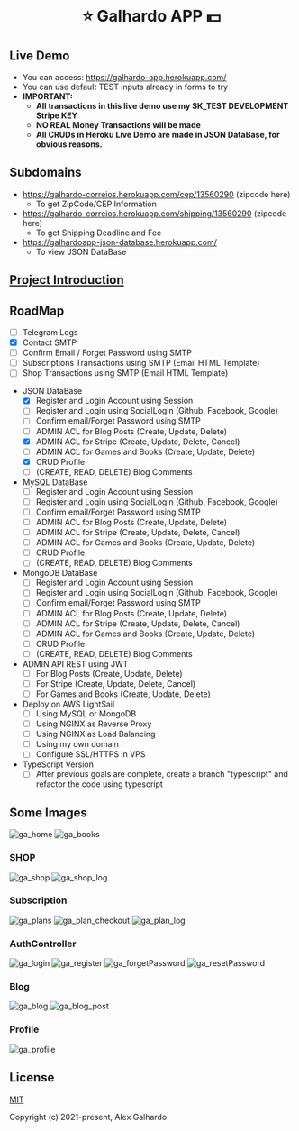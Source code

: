 <br>
<h1 align="center">⭐ Galhardo APP 💵</h1>

## Live Demo
- You can access: https://galhardo-app.herokuapp.com/
- You can use default TEST inputs already in forms to try 
- **IMPORTANT:**
   - **All transactions in this live demo use my SK_TEST DEVELOPMENT Stripe KEY**
   - **NO REAL Money Transactions will be made**
   - **All CRUDs in Heroku Live Demo are made in JSON DataBase, for obvious reasons.**

## Subdomains
- https://galhardo-correios.herokuapp.com/cep/13560290 (zipcode here)
   - To get ZipCode/CEP Information
- https://galhardo-correios.herokuapp.com/shipping/13560290 (zipcode here)
   - To get Shipping Deadline and Fee
- https://galhardoapp-json-database.herokuapp.com/
   - To view JSON DataBase

## [Project Introduction](https://github.com/AlexGalhardo/Galhardo-APP/blob/master/INTRODUCTION.md)

## RoadMap
- [ ] Telegram Logs
- [x] Contact SMTP 
- [ ] Confirm Email / Forget Password using SMTP
- [ ] Subscriptions Transactions using SMTP (Email HTML Template)
- [ ] Shop Transactions using SMTP (Email HTML Template)
- JSON DataBase 
   - [x] Register and Login Account using Session
   - [ ] Register and Login using SocialLogin (Github, Facebook, Google)
   - [ ] Confirm email/Forget Password using SMTP
   - [ ] ADMIN ACL for Blog Posts (Create, Update, Delete)
   - [x] ADMIN ACL for Stripe (Create, Update, Delete, Cancel)
   - [ ] ADMIN ACL for Games and Books (Create, Update, Delete)
   - [x] CRUD Profile
   - [ ] (CREATE, READ, DELETE) Blog Comments
- MySQL DataBase
   - [ ] Register and Login Account using Session
   - [ ] Register and Login using SocialLogin (Github, Facebook, Google)
   - [ ] Confirm email/Forget Password using SMTP
   - [ ] ADMIN ACL for Blog Posts (Create, Update, Delete)
   - [ ] ADMIN ACL for Stripe (Create, Update, Delete, Cancel)
   - [ ] ADMIN ACL for Games and Books (Create, Update, Delete)
   - [ ] CRUD Profile
   - [ ] (CREATE, READ, DELETE) Blog Comments
- MongoDB DataBase
   - [ ] Register and Login Account using Session
   - [ ] Register and Login using SocialLogin (Github, Facebook, Google)
   - [ ] Confirm email/Forget Password using SMTP
   - [ ] ADMIN ACL for Blog Posts (Create, Update, Delete)
   - [ ] ADMIN ACL for Stripe (Create, Update, Delete, Cancel)
   - [ ] ADMIN ACL for Games and Books (Create, Update, Delete)
   - [ ] CRUD Profile
   - [ ] (CREATE, READ, DELETE) Blog Comments
- ADMIN API REST using JWT
   - [ ] For Blog Posts (Create, Update, Delete)
   - [ ] For Stripe (Create, Update, Delete, Cancel)
   - [ ] For Games and Books (Create, Update, Delete)
- Deploy on AWS LightSail
   - [ ] Using MySQL or MongoDB
   - [ ] Using NGINX as Reverse Proxy
   - [ ] Using NGINX as Load Balancing
   - [ ] Using my own domain
   - [ ] Configure SSL/HTTPS in VPS
- TypeScript Version
   - [ ] After previous goals are complete, create a branch "typescript" and refactor the code using typescript

## Some Images
![ga_home](https://user-images.githubusercontent.com/19540357/128649484-4ea2b8c1-73ae-40e9-b4af-ef05dc7e11fb.png)
![ga_books](https://user-images.githubusercontent.com/19540357/128649548-3cc385c7-a776-4d42-ae6b-6a01223e41c8.png)

### SHOP
![ga_shop](https://user-images.githubusercontent.com/19540357/128649497-41ec6054-27f6-446e-87a5-0b3279793382.png)
![ga_shop_log](https://user-images.githubusercontent.com/19540357/128649498-52b632e9-39f0-4389-87e4-3a9376657832.png)

### Subscription
![ga_plans](https://user-images.githubusercontent.com/19540357/128649491-ab2a9c36-e3bf-45cf-9768-6bd781e502e7.png)
![ga_plan_checkout](https://user-images.githubusercontent.com/19540357/128649492-a9011598-f460-40f7-8289-513430228c9b.png)
![ga_plan_log](https://user-images.githubusercontent.com/19540357/128649493-fb32d152-8f84-4a5b-84eb-74047b54b138.png)

### AuthController
![ga_login](https://user-images.githubusercontent.com/19540357/128446082-32d21dda-9794-428d-a8f2-f6f6475aced7.png)
![ga_register](https://user-images.githubusercontent.com/19540357/128446078-671db5e9-064c-4458-941f-a6cf15e39d49.png)
![ga_forgetPassword](https://user-images.githubusercontent.com/19540357/128446079-b6fc9f98-ea0f-4906-8d85-c581b554dee3.png)
![ga_resetPassword](https://user-images.githubusercontent.com/19540357/128446080-afa13a81-34be-4a74-9b8d-3cbc8688e0eb.png)


### Blog
![ga_blog](https://user-images.githubusercontent.com/19540357/128649488-d9536d35-28e1-41bb-91d9-700b7f92f7db.png)
![ga_blog_post](https://user-images.githubusercontent.com/19540357/128649489-701d39db-0acf-4c58-8cba-24ec5b2b69a6.png)

### Profile
![ga_profile](https://user-images.githubusercontent.com/19540357/128649496-ff6721c2-f9f4-4884-9a30-dd564a713920.png)



## License

[MIT](http://opensource.org/licenses/MIT)

Copyright (c) 2021-present, Alex Galhardo
